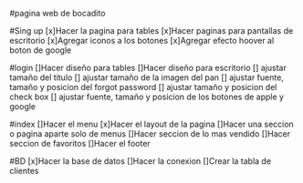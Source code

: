#pagina web de bocadito

#Sing up
[x]Hacer la pagina para tables
[x]Hacer paginas para pantallas de escritorio
[x]Agregar iconos a los botones
[x]Agregar efecto hoover al boton de google

#login
[]Hacer diseño para tables
[]Hacer diseño para escritorio
[] ajustar tamaño del titulo
[] ajustar tamaño de la imagen del pan
[] ajustar fuente, tamaño y posicion del forgot password
[] ajustar tamaño y posicion del check box
[] ajustar fuente, tamaño y posicion de los botones de apple y google

#index
[]Hacer el menu
[x]Hacer el layout de la pagina
[]Hacer una seccion o pagina aparte solo de menus
[]Hacer seccion de lo mas vendido
[]Hacer seccion de favoritos
[]Hacer el footer

#BD
[x]Hacer la base de datos
[]Hacer la conexion
[]Crear la tabla de clientes
